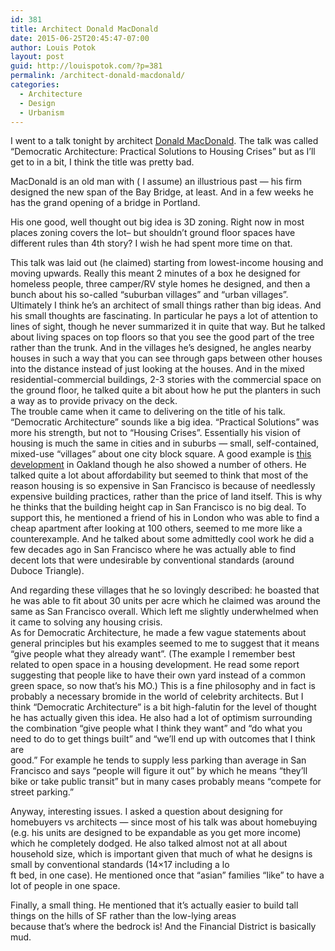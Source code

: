 ```yaml
---
id: 381
title: Architect Donald MacDonald
date: 2015-06-25T20:45:47-07:00
author: Louis Potok
layout: post
guid: http://louispotok.com/?p=381
permalink: /architect-donald-macdonald/
categories:
  - Architecture
  - Design
  - Urbanism
---
```

<p class="page-header">
  I went to a talk tonight by architect <a href="http://donaldmacdonaldarchitects.com">Donald MacDonald</a>. The talk was called &#8220;Democratic Architecture: Practical Solutions to Housing Crises&#8221; but as I&#8217;ll get to in a bit, I think the title was pretty bad.
</p>

MacDonald is an old man with ( I assume) an illustrious past &#8212; his firm designed the new span of the Bay Bridge, at least. And in a few weeks he has the grand opening of a bridge in Portland.

His one good, well thought out big idea is 3D zoning. Right now in most places zoning covers the lot&#8211; but shouldn&#8217;t ground floor spaces have different rules than 4th story? I wish he had spent more time on that.

This talk was laid out (he claimed) starting from lowest-income housing and moving upwards. Really this meant 2 minutes of a box he designed for homeless people, three camper/RV style homes he designed, and then a bunch about his so-called &#8220;suburban villages&#8221; and &#8220;urban villages&#8221;. Ultimately I think he&#8217;s an architect of small things rather than big ideas. And his small thoughts are fascinating. In particular he pays a lot of attention to lines of sight, though he never summarized it in quite that way. But he talked about living spaces on top floors so that you see the good part of the tree rather than the trunk. And in the villages he&#8217;s designed, he angles nearby houses in such a way that you can see through gaps between other houses into the distance instead of just looking at the houses. And in the mixed residential-commercial buildings, 2-3 stories with the commercial space on the ground floor, he talked quite a bit about how he put the planters in such a way as to provide privacy on the deck.  
The trouble came when it came to delivering on the title of his talk. &#8220;Democratic Architecture&#8221; sounds like a big idea. &#8220;Practical Solutions&#8221; was more his strength, but not to &#8220;Housing Crises&#8221;. Essentially his vision of housing is much the same in cities and in suburbs &#8212; small, self-contained, mixed-use &#8220;villages&#8221; about one city block square. A good example is [this development](https://www.google.com/maps/place/287+13th+St,+Oakland,+CA+94612/@37.801949,-122.267837,230m/data=!3m2!1e3!4b1!4m2!3m1!1s0x808f80b4fdbd8a57:0xda574e1a4405cdc4!6m1!1e1) in Oakland though he also showed a number of others. He talked quite a lot about affordability but seemed to think that most of the reason housing is so expensive in San Francisco is because of needlessly expensive building practices, rather than the price of land itself. This is why he thinks that the building height cap in San Francisco is no big deal. To support this, he mentioned a friend of his in London who was able to find a cheap apartment after looking at 100 others, seemed to me more like a counterexample. And he talked about some admittedly cool work he did a few decades ago in San Francisco where he was actually able to find decent lots that were undesirable by conventional standards (around Duboce Triangle).

<p class="page-header">
  And regarding these villages that he so lovingly described: he boasted that he was able to fit about 30 units per acre which he claimed was around the same as San Francisco overall. Which left me slightly underwhelmed when it came to solving any housing crisis.<br /> As for Democratic Architecture, he made a few vague statements about general principles but his examples seemed to me to suggest that it means &#8220;give people what they already want&#8221;. (The example I remember best related to open space in a housing development. He read some report suggesting that people like to have their own yard instead of a common green space, so now that&#8217;s his MO.) This is a fine philosophy and in fact is probably a necessary bromide in the world of celebrity architects. But I think &#8220;Democratic Architecture&#8221; is a bit high-falutin for the level of thought he has actually given this idea. He also had a lot of optimism surrounding the combination &#8220;give people what I think they want&#8221; and &#8220;do what you need to do to get things built&#8221; and &#8220;we&#8217;ll end up with outcomes that I think are<br /> good.&#8221; For example he tends to supply less parking than average in San Francisco and says &#8220;people will figure it out&#8221; by which he means &#8220;they&#8217;ll bike or take public transit&#8221; but in many cases probably means &#8220;compete for street parking.&#8221;
</p>

Anyway, interesting issues. I asked a question about designing for homebuyers vs architects &#8212; since most of his talk was about homebuying (e.g. his units are designed to be expandable as you get more income) which he completely dodged. He also talked almost not at all about household size, which is important given that much of what he designs is small by conventional standards (14&#215;17 including a lo  
ft bed, in one case). He mentioned once that &#8220;asian&#8221; families &#8220;like&#8221; to have a lot of people in one space.

Finally, a small thing. He mentioned that it&#8217;s actually easier to build tall things on the hills of SF rather than the low-lying areas  
because that&#8217;s where the bedrock is! And the Financial District is basically mud.